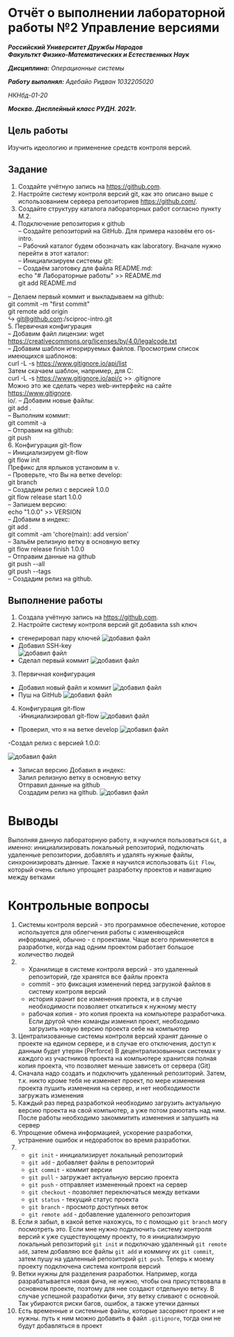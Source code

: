 # Отчёт о выполнении лабораторной работы №2 Управление версиями
***Российский Университет Дружбы Народов***  
***Факульткт Физико-Математических и Естественных Наук***  

 ***Дисциплина:*** *Операционные системы*  
 
 ***Работу выполнял:*** *Адебайо Ридван*
  *1032205020*  
 
 *НКНбд-01-20*  
 
 ***Москва. Дисплейный класс РУДН. 2021г.*** 
 
## Цель работы 
Изучить идеологию и применение средств контроля версий.
## Задание 
1. Создайте учётную запись на https://github.com.  
2. Настройте систему контроля версий git, как это описано выше c использованием сервера репозиториев https://github.com/.   
3. Создайте структуру каталога лабораторных работ согласно пункту М.2.   
4. Подключение репозитория к github  
 – Создайте репозиторий на GitHub. Для примера назовём его os-intro.  
 – Рабочий каталог будем обозначать как laboratory. Вначале нужно перейти в этот каталог:  
 – Инициализируем системы git:  
 – Создаём заготовку для файла README.md:  
 echo "# Лабораторные работы" >> README.md  
 git add README.md  

 – Делаем первый коммит и выкладываем на github:  
 git commit -m "first commit"  
 git remote add origin  
 ↪ git@github.com:<username>/sciproc-intro.git  
5. Первичная конфигурация  
 – Добавим файл лицензии:
 wget https://creativecommons.org/licenses/by/4.0/legalcode.txt  
 – Добавим шаблон игнорируемых файлов. Просмотрим список имеющихся шаблонов:  
 curl -L -s https://www.gitignore.io/api/list  
 Затем скачаем шаблон, например, для C:  
 curl -L -s https://www.gitignore.io/api/c >> .gitignore  
 Можно это же сделать через web-интерфейс на сайте https://www.gitignore.  
 io/.
– Добавим новые файлы:  
git add .  
– Выполним коммит:  
git commit -a  
– Отправим на github:  
git push  
6. Конфигурация git-flow  
 – Инициализируем git-flow  
git flow init  
Префикс для ярлыков установим в v.  
 – Проверьте, что Вы на ветке develop:  
git branch  
 – Создадим релиз с версией 1.0.0  
git flow release start 1.0.0  
 – Запишем версию:  
echo "1.0.0" >> VERSION  
 – Добавим в индекс:  
git add .  
git commit -am 'chore(main): add version'  
 – Зальём релизную ветку в основную ветку  
git flow release finish 1.0.0  
 – Отправим данные на github  
git push --all  
git push --tags  
 – Создадим релиз на github. 
	
## Выполнение работы
1. Создала учётную запись на https://github.com.  
2. Настройте систему контроля версий git добавила ssh ключ  
 - сгенерировал пару ключей
 ![добавил файл](image/01.jpg)
 - Добавил SSH-key  
  ![добавил файл](image/02.jpg)
 - Сделал первый коммит
 ![добавил файл](image/05.jpg)
3. Первичная конфигурация  
- Добавил новый файл и коммит
 ![добавил файл](image/09.jpg)
- Пуш на GitHub
![добавил файл](image/010.jpg)

4. Конфигурация git-flow  
-Инициализировал git-flow
 ![добавил файл](image/011.jpg)
- Проверил, что я на ветке develop
![добавил файл](image/012.jpg)

-Создал релиз с версией 1.0.0:

 ![добавил файл](image/013.jpg)
- Записал версию
 Добавил в индекс:  
 Залил релизную ветку в основную ветку   
 Отправил данные на github  
 Создадим релиз на github.
![добавил файл](image/014.jpg)

# Выводы

Выполняя данную лабораторную работу, я научился пользоваться ```Git```, а именно: инициализировать локальный
репозиторий, подключать удаленные репозитории, добавлять и удалять нужные файлы, синхронизировать данные.
Также я научился использовать ```Git Flow```, который очень сильно упрощает разработку проектов и навигацию между ветками

# Контрольные вопросы

1. Системы контроля версий  - это программное обеспечение, которое используется для облегчения работы с изменяющейся информацией, обычно - с проектами. Чаще всего применяется в разработке, когда над одним проектом работает большое количество людей
2. 
	- Хранилище в системе контроля версий - это удаленный репозиторий, где хранятся все файлы проекта
	- commit - это фиксация изменений перед загрузкой файлов в систему контроля версий
	- история хранит все изменения проекта, и в случае необходимости позволяет откатиться к нужному месту
	- рабочая копия - это копия проекта на компьютере разработчика. Если другой член команды изменил проект, необходимо загрузить новую версию проекта себе на компьютер
3. Централизованные системы контроля версий хранят данные о проекте на едином сервере, и в случае его отключения, доступ к данным будет утерян (Perforce)
В децентрализовынных системах у каждого из участников проекта на компьютере хранитсяя полная копия проекта, что позволяет меньше зависеть от сервера (Git)
4. Сначала надо создать и подключить удаленный репозиторий. Затем, т.к. никто кроме тебя не изменяет проект, по мере изменения проекта пушить изменения на сервер, и нет необходимости загружать изменения
5. Каждый раз перед разработкой необходимо загрузить актуальную версию проекта на свой компьютер, а уже потом раюотать над ним. После работы необходимо закоммитить изменения и запушить на сервер
6. Упрощение обмена информацией, ускорение разработки, устранение ошибок и недоработок во время разработки.
7. 
	- ```git init``` - инициализирует локальный репозиторий
	- ```git add``` - добавляет файлы в репозиторий
	- ```git commit``` - коммит версии
	- ```git pull``` - загружает актуальную версию проекта
	- ```git push``` - отправляет измененный проект на сервер
	- ```git checkout``` - позволяет переключаться между ветками
	- ```git status``` - текущий статус проекта
	- ```git branch``` - просмотр доступных веток
	- ```git remote add``` - добавление удаленного репозитория
8. Если я забыл, в какой ветке нахожусь, то с помощью ```git branch``` могу посмотреть это.
Если мне нужно подключить систему контроля версий к уже существующему проекту, то я инициализирую локальный репозиторий ```git init``` и подключаю удаленный ```git remote add```, затем добавляю все файлы ```git add``` и коммичу их ```git commit```, затем пушу на удаленный репозиторий ```git push```. Теперь к моему проекту подключена система контроля версий
9. Ветки нужны для разделения разработки. Например, когда разрабатывается новая фича, не нужно, чтобы она присутствовала в основном проекте, поэтому для нее создают отдельную ветку. В случае успешной разработки фичи, эту ветку сливают с основной. Так убираются риски багов, ошибок, а также утечки данных
10. Есть временные и системные файлы, которые засоряют проект и не нужны. путь к ним можно добавить в файл ```.gitignore```, тогда они не будут добавляться в проект
